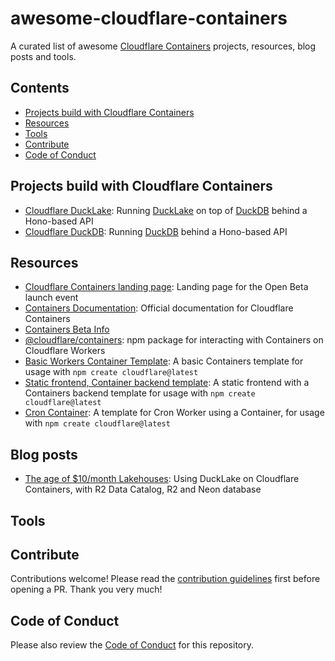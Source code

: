 # awesome-cloudflare-containers
A curated list of awesome [Cloudflare Containers](https://containers.cloudflare.com) projects, resources, blog posts and tools.

## Contents
- [Projects build with Cloudflare Containers](#projects-build-with-cloudflare-containers)
- [Resources](#resources)
- [Tools](#tools)
- [Contribute](#contribute)
- [Code of Conduct](#code-of-conduct)

## Projects build with Cloudflare Containers

- [Cloudflare DuckLake](https://github.com/tobilg/cloudflare-ducklake): Running [DuckLake](https://ducklake.select/) on top of [DuckDB](https://duckdb.org) behind a Hono-based API
- [Cloudflare DuckDB](https://github.com/tobilg/cloudflare-ducklake): Running [DuckDB](https://duckdb.org) behind a Hono-based API

## Resources

- [Cloudflare Containers landing page](https://containers.cloudflare.com/): Landing page for the Open Beta launch event
- [Containers Documentation](https://developers.cloudflare.com/containers/): Official documentation for Cloudflare Containers
- [Containers Beta Info](https://developers.cloudflare.com/beta-info/)
- [@cloudflare/containers](https://www.npmjs.com/package/@cloudflare/containers): npm package for interacting with Containers on Cloudflare Workers
- [Basic Workers Container Template](https://github.com/cloudflare/templates/tree/main/containers-template): A basic Containers template for usage with `npm create cloudflare@latest`
- [Static frontend, Container backend template](https://github.com/mikenomitch/static-frontend-container-backend): A static frontend  with a Containers backend template for usage with `npm create cloudflare@latest`
- [Cron Container](https://github.com/mikenomitch/cron-container): A template for Cron Worker using a Container, for usage with `npm create cloudflare@latest`

## Blog posts

- [The age of $10/month Lakehouses](https://tobilg.com/the-age-of-10-dollar-a-month-lakehouses): Using DuckLake on Cloudflare Containers, with R2 Data Catalog, R2 and Neon database

## Tools

## Contribute

Contributions welcome! Please read the [contribution guidelines](CONTRIBUTING.md) first before opening a PR. Thank you very much!

## Code of Conduct

Please also review the [Code of Conduct](CODE_OF_CONDUCT.md) for this repository.
